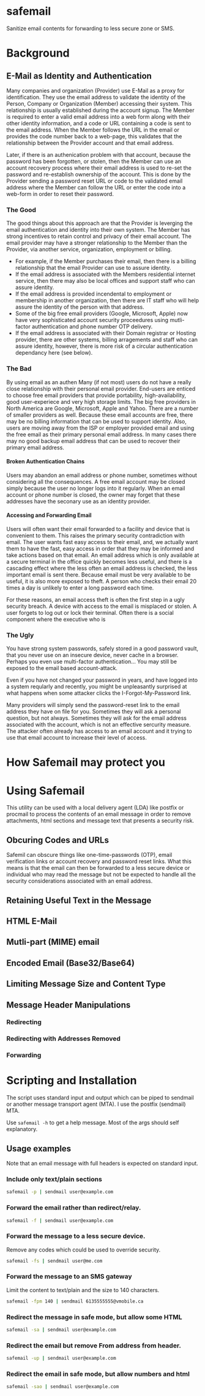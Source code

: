 # safemail
Sanitize email contents for forwarding to less secure zone or SMS.
# Background
## E-Mail as Identity and Authentication
Many companies and organization (Provider) use E-Mail as a proxy for identification. They use the email address to validate the identity of the Person, Company or Organization (Member) accessing their system. This relationship is usually established during the account signup. The Member is required to enter a valid email address into a web form along with their other identity information, and a code or URL containing a code is sent to the email address. When the Member follows the URL in the email or provides the code number back to a web-page, this validates that the relationship between the Provider account and that email address.

Later, if there is an authenication problem with that account, because the password has been forgotten, or stolen, then the Member can use an account recovery process where their email address is used to re-set the password and re-establish ownership of the account. This is done by the Provider sending a password reset URL or code to the validated email address where the Member can follow the URL or enter the code into a web-form in order to reset their password.
### The Good
The good things about this approach are that the Provider is leverging the email authentication and identity into their own system. The Member has strong incentives to retain control and privacy of their email account. The email provider may have a stronger relationship to the Member than the Provider, via another service, organization, employment or billing.
   - For example, if the Member purchases their email, then there is a billing relationship that the email Provider can use to assure identity.
   - If the email address is associated with the Members residential internet service, then there may also be local offices and support staff who can assure identity.
   - If the email address is provided incendental to employment or membership in another organization, then there are IT staff who will help assure the identity of the person with that address.
   - Some of the big free email providers (Google, Microsoft, Apple) now have very sophisticated account security proceedures using mutli-factor authentication and phone number OTP delivery.
   - If the email address is associated with their Domain registrar or Hosting provider, there are other systems, billing arragements and staff who can assure identity, however, there is more risk of a circular authentication dependancy here (see below).

### The Bad
By using email as an authen
Many (if not most) users do not have a really close relationship with their personal email provider. End-users are enticed to choose free email providers that provide portability, high-availability, good user-experiece and very high storage limits. The big free providers in North America are Google, Microsoft, Apple and Yahoo. There are a number of smaller providers as well.  Because these email accounts are free, there may be no billing information that can be used to support identity.  Also, users are moving away from the ISP or employer provided email and using the free email as their primary personal email address. In many cases there may no good backup email address that can be used to recover their primary email address.
#### Broken Authentication Chains
Users may abandon an email address or phone number, sometimes without considering all the consequences. A free email account may be closed simply because the user no longer logs into it regularly. 
When an email account or phone number is closed, the owner may forget that these addresses have the seconary use as an identity provider.
#### Accessing and Forwarding Email
Users will often want their email forwarded to a facility and device that is convenient to them. This raises the primary security contradiction with email.
The user wants fast easy access to their email, and, we actually want them to have the fast, easy access in order that they may be informed and take actions based on that email.
An email address which is only available at a secure terminal in the office quickly becomes less useful, and there is a cascading effect where the less often an email address is checked, the less important email is sent there.
Because email must be very available to be useful, it is also more exposed to theft. A person who checks their email 20 times a day is unlikely to enter a long password each time.

For these reasons, an email access theft is often the first step in a ugly security breach. A device with access to the email is misplaced or stolen. A user forgets to log out or lock their terminal.  Often there is a social component where the executive who is 
### The Ugly
You have strong system passwords, safely stored in a good password vault, that you never use on an insecure device, never cache in a browser. Perhaps you even use multi-factor authentication...
You may still be exposed to the email based account-attack.

Even if you have not changed your password in years, and have logged into a system reqularly and recently, you might be unpleasantly surprised at what happens when some attacker clicks the I-Forgot-My-Password link.

Many providers will simply send the password-reset link to the email address they have on file for you. Sometimes they will ask a personal question, but not always. Sometimes they will ask for the email address associated with the account, which is not an effective sercurity measure. The attacker often already has access to an email account and it trying to use that email account to increase their level of access.

# How Safemail may protect you

# Using Safemail
This utility can be used with a local delivery agent (LDA) like postfix or procmail to process the contents of an email message in order to remove attachments, html sections and message text that presents a security risk.
## Obcuring Codes and URLs
Safemil can obscure things like one-time-passwords (OTP), email verification links or account recovery and password reset links. What this means is that the email can then be forwarded to a less secure device or individual who may read the message but not be expected to handle all the security considerations associated with an email address.
## Retaining Useful Text in the Message
## HTML E-Mail
## Mutli-part (MIME) email
## Encoded Email (Base32/Base64)
## Limiting Message Size and Content Type
## Message Header Manipulations
### Redirecting
### Redirecting with Addresses Removed
### Forwarding

# Scripting and Installation

The script uses standard input and output which can be piped to sendmail or another message transport agent (MTA). I use the postfix (sendmail) MTA.

Use ```safemail -h``` to get a help message. Most of the args should self explanatory.

## Usage examples
Note that an email message with full headers is expected on standard input.

### Include only text/plain sections
```sh
safemail -p | sendmail user@example.com
```
### Forward the email rather than redirect/relay.
```sh
safemail -f | sendmail user@example.com
```
### Forward the message to a less secure device.
Remove any codes which could be used to override security.
```sh
safemail -fs | sendmail user@me.com
```
### Forward the message to an SMS gateway
Limit the content to text/plain and the size to 140 characters.
```sh
safemail -fpm 140 | sendmail 6135555555@vmobile.ca
```
### Redirect the message in safe mode, but allow some HTML
```sh
safemail -sa | sendmail user@example.com
```
### Redirect the email but remove From address from header.
```sh
safemail -up | sendmail user@example.com
```
### Redirect the email in safe mode, but allow numbers and html
```sh
safemail -sao | sendmail user@example.com
```
